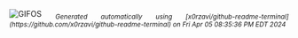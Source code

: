 <div align="justify">
<picture>
    <source media="(prefers-color-scheme: dark)" srcset="https://i.ibb.co/VBVtVZz/output-gif.gif">
    <source media="(prefers-color-scheme: light)" srcset="https://i.ibb.co/VBVtVZz/output-gif.gif">
    <img alt="GIFOS" src="https://i.ibb.co/VBVtVZz/output-gif.gif">
</picture>
<sub><i>Generated automatically using [x0rzavi/github-readme-terminal](https://github.com/x0rzavi/github-readme-terminal) on Fri Apr 05 08:35:36 PM EDT 2024</i></sub>
</div>

<!--  -->